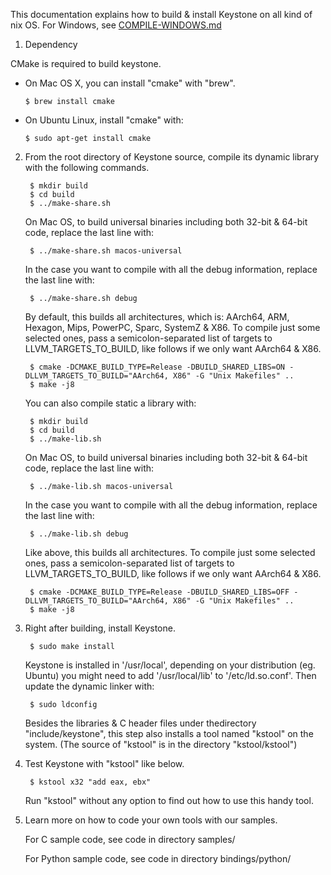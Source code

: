 This documentation explains how to build & install Keystone on all kind of nix OS.
For Windows, see [COMPILE-WINDOWS.md](COMPILE-WINDOWS.md)


1. Dependency

  CMake is required to build keystone.

  - On Mac OS X, you can install "cmake" with "brew".

        $ brew install cmake

  - On Ubuntu Linux, install "cmake" with:

        $ sudo apt-get install cmake


2. From the root directory of Keystone source, compile its dynamic library
   with the following commands.

        $ mkdir build
        $ cd build
        $ ../make-share.sh

   On Mac OS, to build universal binaries including both 32-bit & 64-bit code,
   replace the last line with:

        $ ../make-share.sh macos-universal

   In the case you want to compile with all the debug information, replace the
   last line with:

        $ ../make-share.sh debug

   By default, this builds all architectures, which is: AArch64, ARM, Hexagon,
   Mips, PowerPC, Sparc, SystemZ & X86. To compile just some selected ones,
   pass a semicolon-separated list of targets to LLVM_TARGETS_TO_BUILD,
   like follows if we only want AArch64 & X86.

        $ cmake -DCMAKE_BUILD_TYPE=Release -DBUILD_SHARED_LIBS=ON -DLLVM_TARGETS_TO_BUILD="AArch64, X86" -G "Unix Makefiles" ..
        $ make -j8

   You can also compile static a library with:

        $ mkdir build
        $ cd build
        $ ../make-lib.sh

   On Mac OS, to build universal binaries including both 32-bit & 64-bit code,
   replace the last line with:

        $ ../make-lib.sh macos-universal

   In the case you want to compile with all the debug information, replace the
   last line with:

        $ ../make-lib.sh debug

   Like above, this builds all architectures. To compile just some selected ones,
   pass a semicolon-separated list of targets to LLVM_TARGETS_TO_BUILD,
   like follows if we only want AArch64 & X86.

        $ cmake -DCMAKE_BUILD_TYPE=Release -DBUILD_SHARED_LIBS=OFF -DLLVM_TARGETS_TO_BUILD="AArch64, X86" -G "Unix Makefiles" ..
        $ make -j8


3. Right after building, install Keystone.

        $ sudo make install

   Keystone is installed in '/usr/local', depending on your distribution (eg. Ubuntu) you might
   need to add '/usr/local/lib' to '/etc/ld.so.conf'. Then update the dynamic linker
   with:
        
        $ sudo ldconfig
   
   Besides the libraries & C header files under  thedirectory "include/keystone",
   this step also installs a tool named "kstool" on the system.
   (The source of "kstool" is in the directory "kstool/kstool")


4. Test Keystone with "kstool" like below.

        $ kstool x32 "add eax, ebx"

   Run "kstool" without any option to find out how to use this handy tool.


5. Learn more on how to code your own tools with our samples.

   For C sample code, see code in directory samples/

   For Python sample code, see code in directory bindings/python/
